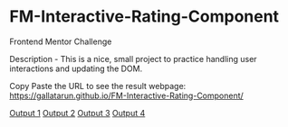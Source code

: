 # FM-Interactive-Rating-Component
Frontend Mentor Challenge

Description - This is a nice, small project to practice handling user interactions and updating the DOM. 

Copy Paste the URL to see the result webpage: https://gallatarun.github.io/FM-Interactive-Rating-Component/

[Output 1](/images/Output1.png?raw=true "Screenshot 1")
[Output 2](/images/Output2.png?raw=true "Screenshot 2")
[Output 3](/images/Output3.png?raw=true "Screenshot 3")
[Output 4](/images/Output4.png?raw=true "Screenshot 4")
